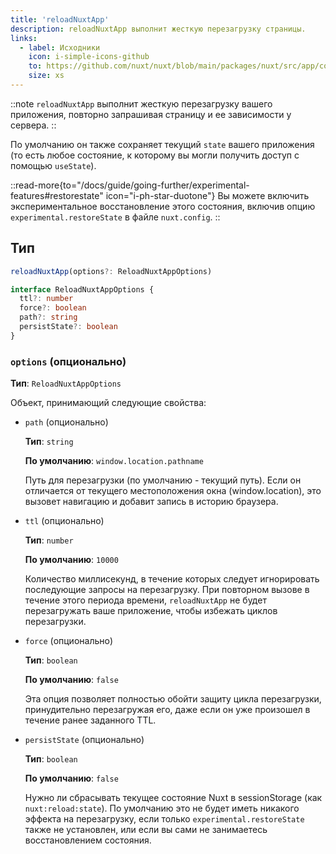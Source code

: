 ```yaml
---
title: 'reloadNuxtApp'
description: reloadNuxtApp выполнит жесткую перезагрузку страницы.
links:
  - label: Исходники
    icon: i-simple-icons-github
    to: https://github.com/nuxt/nuxt/blob/main/packages/nuxt/src/app/composables/chunk.ts
    size: xs
---
```


::note
`reloadNuxtApp` выполнит жесткую перезагрузку вашего приложения, повторно запрашивая страницу и ее зависимости у сервера.
::

По умолчанию он также сохраняет текущий `state` вашего приложения (то есть любое состояние, к которому вы могли получить доступ с помощью `useState`).

::read-more{to="/docs/guide/going-further/experimental-features#restorestate" icon="i-ph-star-duotone"}
Вы можете включить экспериментальное восстановление этого состояния, включив опцию `experimental.restoreState` в файле `nuxt.config`.
::

## Тип

```ts
reloadNuxtApp(options?: ReloadNuxtAppOptions)

interface ReloadNuxtAppOptions {
  ttl?: number
  force?: boolean
  path?: string
  persistState?: boolean
}
```

### `options` (опционально)

**Тип**: `ReloadNuxtAppOptions`

Объект, принимающий следующие свойства:

- `path` (опционально)

  **Тип**: `string`

  **По умолчанию**: `window.location.pathname`

  Путь для перезагрузки (по умолчанию - текущий путь). Если он отличается от текущего местоположения окна (window.location), это вызовет навигацию и добавит запись в историю браузера.

- `ttl` (опционально)

  **Тип**: `number`

  **По умолчанию**: `10000`

  Количество миллисекунд, в течение которых следует игнорировать последующие запросы на перезагрузку. При повторном вызове в течение этого периода времени,
  `reloadNuxtApp` не будет перезагружать ваше приложение, чтобы избежать циклов перезагрузки.

- `force` (опционально)

  **Тип**: `boolean`

  **По умолчанию**: `false`

  Эта опция позволяет полностью обойти защиту цикла перезагрузки, принудительно перезагружая его, даже если он уже произошел в течение ранее заданного TTL.

- `persistState` (опционально)

  **Тип**: `boolean`

  **По умолчанию**: `false`

  Нужно ли сбрасывать текущее состояние Nuxt в sessionStorage (как `nuxt:reload:state`). По умолчанию это не будет иметь никакого эффекта на перезагрузку, если только `experimental.restoreState` также не установлен, или если вы сами не занимаетесь восстановлением состояния.

